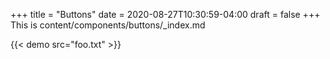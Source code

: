 +++
title = "Buttons"
date = 2020-08-27T10:30:59-04:00
draft = false
+++
This is content/components/buttons/_index.md

{{< demo src="foo.txt" >}}
